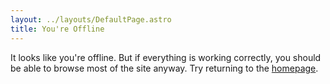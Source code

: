 ```yaml
---
layout: ../layouts/DefaultPage.astro
title: You're Offline
---
```


It looks like you're offline. But if everything is working correctly, you should be able to browse most of the site anyway. Try returning to the [homepage](/).
